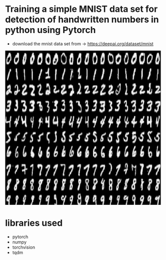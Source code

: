 # Training a simple MNIST data set for detection of handwritten numbers in python using Pytorch

- download the mnist data set from -> https://deepai.org/dataset/mnist
<img src="Untitled.png" style="height:500px; width:600px;">

# libraries used
- pytorch
- numpy
- torchvision
- tqdm
